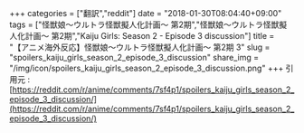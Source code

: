 +++
categories = ["翻訳","reddit"]
date = "2018-01-30T08:04:40+09:00"
tags = ["怪獣娘～ウルトラ怪獣擬人化計画～ 第2期","怪獣娘～ウルトラ怪獣擬人化計画～ 第2期","Kaiju Girls: Season 2 - Episode 3 discussion"]
title = "【アニメ海外反応】怪獣娘～ウルトラ怪獣擬人化計画～ 第2期 3"
slug = "spoilers_kaiju_girls_season_2_episode_3_discussion"
share_img = "/img/icon/spoilers_kaiju_girls_season_2_episode_3_discussion.png"
+++
引用元 : [https://reddit.com/r/anime/comments/7sf4p1/spoilers_kaiju_girls_season_2_episode_3_discussion/](https://reddit.com/r/anime/comments/7sf4p1/spoilers_kaiju_girls_season_2_episode_3_discussion/)
